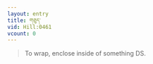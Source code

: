 ```yaml
---
layout: entry
title: གཅུད་
vid: Hill:0461
vcount: 0
---
```


> To wrap, enclose inside of something DS\.


